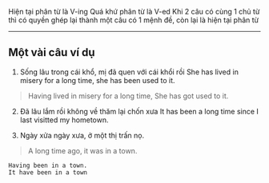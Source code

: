 Hiện tại phân từ là V-ing
Quá khứ phân từ là V-ed
Khi 2 câu có cùng 1 chủ từ thì có quyền ghép lại thành một câu có 1 mệnh đề, còn lại là hiện tại phân từ


---
## Một vài câu ví dụ

1. Sống lâu trong cái khổ, mị đã quen với cái khổi rồi
	She has lived in misery for a long time, she has been used to it. 
> Having lived in misery for a long time, She has got used to it.

2. Đã lâu lắm rồi không về thăm lại chốn xưa
	It has been a long time since I last visitted my hometown.

3. Ngày xửa ngày xưa, ở một thị trấn nọ.
> A long time ago, it was in a town.

```
Having been in a town.
It have been in a town
```

